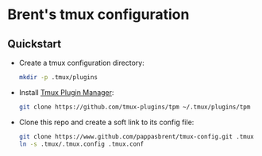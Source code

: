 # Brent's tmux configuration

## Quickstart

- Create a tmux configuration directory:

  ```bash
  mkdir -p .tmux/plugins
  ```

- Install [Tmux Plugin Manager](https://github.com/tmux-plugins/tpm):

  ```bash
  git clone https://github.com/tmux-plugins/tpm ~/.tmux/plugins/tpm
  ```

- Clone this repo and create a soft link to its config file:

  ```bash
  git clone https://www.github.com/pappasbrent/tmux-config.git .tmux
  ln -s .tmux/.tmux.config .tmux.conf
  ```
